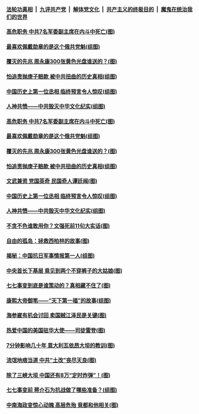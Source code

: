 

####  [法轮功真相](../../../../basic/blob/master/README.md?t=07100431) &nbsp;|&nbsp; [九评共产党](../../../../9ping.md/blob/master/README.md?t=07100431) &nbsp;|&nbsp; [解体党文化](../../../../jtdwh.md/blob/master/README.md?t=07100431)  &nbsp;|&nbsp; [共产主义的终极目的](../../../../gczydzjmd.md/blob/master/README.md?t=07100431) &nbsp;|&nbsp; [魔鬼在统治我们的世界](../../../../mgztzwmdsj.md/blob/master/README.md?t=07100431) 

#### [高危职务 中共7名军委副主席在内斗中死亡(图)](../pages/p6/937966.md?t=07100431) 

#### [最喜欢佩戴勋章的是这个俄共党魁(组图)](../pages/p6/938666.md?t=07100431) 

#### [覆灭的先兆 周永康300张黄色光盘谁送的？(图)](../pages/p6/938537.md?t=07100431) 

#### [怕追责抛庚子赔款 被中共扭曲的历史真相(组图)](../pages/p6/938779.md?t=07100431) 

#### [中国历史上第一位丞相 临终预言令人惊叹(组图)](../pages/p6/938665.md?t=07100431) 

#### [人神共愤——中共毁灭中华文化纪实(组图)](../pages/p6/938791.md?t=07100431) 

#### [高危职务 中共7名军委副主席在内斗中死亡(图)](../pages/p6/937966.md?t=07100431) 

#### [最喜欢佩戴勋章的是这个俄共党魁(组图)](../pages/p6/938666.md?t=07100431) 

#### [覆灭的先兆 周永康300张黄色光盘谁送的？(图)](../pages/p6/938537.md?t=07100431) 

#### [怕追责抛庚子赔款 被中共扭曲的历史真相(组图)](../pages/p6/938779.md?t=07100431) 

#### [文武兼资 党国英奇 民国奇人谭廷闿(图)](../pages/p6/938512.md?t=07100431) 

#### [中国历史上第一位丞相 临终预言令人惊叹(组图)](../pages/p6/938665.md?t=07100431) 

#### [人神共愤——中共毁灭中华文化纪实(组图)](../pages/p6/938791.md?t=07100431) 

#### [不贪不色谁敢用你？文强死前11句大实话(图)](../pages/p6/938533.md?t=07100431) 

#### [自由的孤岛：拯救西柏林的故事(图)](../pages/p6/938683.md?t=07100431) 

#### [揭秘：中国抗日军事情报第一人(组图)](../pages/p6/938662.md?t=07100431) 

#### [中央首长下基层 竟见到两个不穿裤子的大姑娘(图)](../pages/p6/937961.md?t=07100431) 

#### [七七事变到底是谁策动的？真相藏不住了(图)](../pages/p6/918522.md?t=07100431) 

#### [康熙大帝御笔——“天下第一福”的故事(组图)](../pages/p6/938350.md?t=07100431) 

#### [海参崴有机会讨回 卖国贼江泽民是关键(图)](../pages/p6/938782.md?t=07100431) 

#### [热爱中国的美国驻华大使——司徒雷登(图)](../pages/p6/934961.md?t=07100431) 

#### [7分钟影响几十年 意大利瓦依昂大坝的教训(图)](../pages/p6/937542.md?t=07100431) 

#### [流氓地痞当道 中共“土改”丧尽天良(图)](../pages/p6/937896.md?t=07100431) 

#### [除了三峡大坝 中国还有8万“定时炸弹”！(图)](../pages/p6/937540.md?t=07100431) 

#### [七七事变前 蒋介石为抗战做了哪些准备？(组图)](../pages/p6/938219.md?t=07100431) 

#### [中南海政变惊心动魄 高层危殆 竟都和他相关(图)](../pages/p6/937814.md?t=07100431) 

